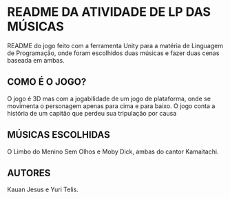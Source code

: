 # README DA ATIVIDADE DE LP DAS MÚSICAS
README do jogo feito com a ferramenta Unity para a matéria de Linguagem de Programação, onde foram escolhidos duas músicas e fazer duas cenas baseada em ambas.
## COMO É O JOGO?
O jogo é 3D mas com a jogabilidade de um jogo de plataforma, onde se movimenta o personagem apenas para cima e para baixo. O jogo conta a história de um capitão que perdeu sua tripulação por causa
## MÚSICAS ESCOLHIDAS
O Limbo do Menino Sem Olhos e Moby Dick, ambas do cantor Kamaitachi.
## AUTORES
Kauan Jesus e Yuri Telis.